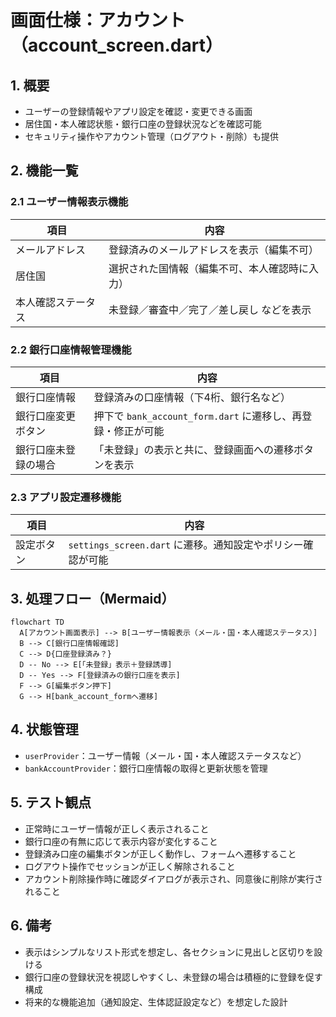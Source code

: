 # 画面仕様：アカウント（account_screen.dart）

## 1. 概要

- ユーザーの登録情報やアプリ設定を確認・変更できる画面
- 居住国・本人確認状態・銀行口座の登録状況などを確認可能
- セキュリティ操作やアカウント管理（ログアウト・削除）も提供

## 2. 機能一覧

### 2.1 ユーザー情報表示機能

| 項目             | 内容                                       |
|------------------|--------------------------------------------|
| メールアドレス       | 登録済みのメールアドレスを表示（編集不可）              |
| 居住国             | 選択された国情報（編集不可、本人確認時に入力）            |
| 本人確認ステータス     | 未登録／審査中／完了／差し戻し などを表示                   |

### 2.2 銀行口座情報管理機能

| 項目           | 内容                                               |
|----------------|----------------------------------------------------|
| 銀行口座情報       | 登録済みの口座情報（下4桁、銀行名など）                      |
| 銀行口座変更ボタン   | 押下で `bank_account_form.dart` に遷移し、再登録・修正が可能         |
| 銀行口座未登録の場合 | 「未登録」の表示と共に、登録画面への遷移ボタンを表示               |

### 2.3 アプリ設定遷移機能

| 項目       | 内容                                                         |
|------------|--------------------------------------------------------------|
| 設定ボタン   | `settings_screen.dart` に遷移。通知設定やポリシー確認が可能     |

## 3. 処理フロー（Mermaid）

```mermaid
flowchart TD
  A[アカウント画面表示] --> B[ユーザー情報表示（メール・国・本人確認ステータス）]
  B --> C[銀行口座情報確認]
  C --> D{口座登録済み？}
  D -- No --> E[「未登録」表示＋登録誘導]
  D -- Yes --> F[登録済みの銀行口座を表示]
  F --> G[編集ボタン押下]
  G --> H[bank_account_formへ遷移]
```

## 4. 状態管理

- `userProvider`：ユーザー情報（メール・国・本人確認ステータスなど）
- `bankAccountProvider`：銀行口座情報の取得と更新状態を管理

## 5. テスト観点

- 正常時にユーザー情報が正しく表示されること
- 銀行口座の有無に応じて表示内容が変化すること
- 登録済み口座の編集ボタンが正しく動作し、フォームへ遷移すること
- ログアウト操作でセッションが正しく解除されること
- アカウント削除操作時に確認ダイアログが表示され、同意後に削除が実行されること

## 6. 備考

- 表示はシンプルなリスト形式を想定し、各セクションに見出しと区切りを設ける
- 銀行口座の登録状況を視認しやすくし、未登録の場合は積極的に登録を促す構成
- 将来的な機能追加（通知設定、生体認証設定など）を想定した設計